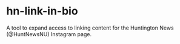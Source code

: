 # hn-link-in-bio
A tool to expand access to linking content for the Huntington News (@HuntNewsNU) Instagram page. 
